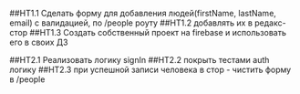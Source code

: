 ##HT1.1 Сделать форму для добавления людей(firstName, lastName, email) с валидацией, по /people роуту
##HT1.2 добавлять их в редакс-стор
##HT1.3 Создать собственный проект на firebase и использовать его в своих ДЗ

##HT2.1 Реализовать логику signIn
##HT2.2 покрыть тестами auth логику
##HT2.3 при успешной записи человека в стор - чистить форму в /people